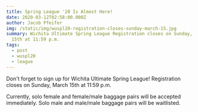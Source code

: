 ```yaml
---
title: Spring League '20 Is Almost Here!
date: 2020-03-12T02:58:00.000Z
author: Jacob Pfeifer
img: /static/img/wuspl20-registration-closes-sunday-march-15.jpg
summary: Wichita Ultimate Spring League Registration closes on Sunday, March
  15th at 11:59 p.m.
tags:
  - post
  - wuspl20
  - league
---
```

Don't forget to sign up for Wichita Ultimate Spring League! Registration closes on Sunday, March 15th at 11:59 p.m.

Currently, solo female and female/male baggage pairs will be accepted immediately. Solo male and male/male baggage pairs will be waitlisted.